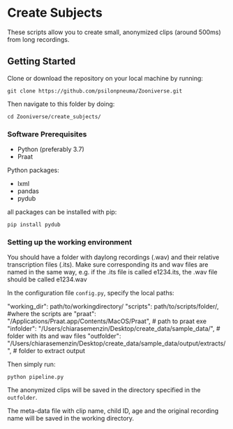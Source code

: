 # Create Subjects 

These scripts allow you to create small, anonymized clips (around 500ms) from long recordings.

## Getting Started

Clone or download the repository on your local machine by running:
```
git clone https://github.com/psilonpneuma/Zooniverse.git
```
Then navigate to this folder by doing:
```
cd Zooniverse/create_subjects/
```

### Software Prerequisites

* Python (preferably 3.7)
* Praat

Python packages:

* lxml
* pandas
* pydub

all packages can be installed with pip:
```
pip install pydub
```

### Setting up the working environment

You should have a folder with daylong recordings (.wav) and their relative transcription files (.its).
Make sure corresponding its and wav files are named in the same way, e.g. if the .its file is called e1234.its, the .wav file should be called e1234.wav

In the configuration file `config.py`, specify the local paths:

"working_dir": path/to/workingdirectory/
"scripts": path/to/scripts/folder/,  #where the scripts are
"praat": "/Applications/Praat.app/Contents/MacOS/Praat", # path to praat exe
"infolder": "/Users/chiarasemenzin/Desktop/create_data/sample_data/", # folder with its and wav files
"outfolder": "/Users/chiarasemenzin/Desktop/create_data/sample_data/output/extracts/", # folder to extract output

Then simply run:

```
python pipeline.py
```

The anonymized clips will be saved in the directory specified in the `outfolder`.

The meta-data file with clip name, child ID, age and the original recording name will be saved in the working directory.
